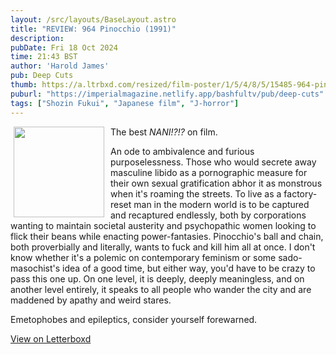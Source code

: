 ```yaml
---
layout: /src/layouts/BaseLayout.astro
title: "REVIEW: 964 Pinocchio (1991)"
description: 
pubDate: Fri 18 Oct 2024
time: 21:43 BST
author: 'Harold James'
pub: Deep Cuts
thumb: https://a.ltrbxd.com/resized/film-poster/1/5/4/8/5/15485-964-pinocchio-0-2000-0-3000-crop.jpg?v=2a2ab5e556
puburl: "https://imperialmagazine.netlify.app/bashfultv/pub/deep-cuts"
tags: ["Shozin Fukui", "Japanese film", "J-horror"]
---
```

<img src="https://a.ltrbxd.com/resized/film-poster/1/5/4/8/5/15485-964-pinocchio-0-2000-0-3000-crop.jpg?v=2a2ab5e556" style="width:145px;height:auto;float:left;padding-right:10px;padding-left:5px;">

The best <i>NANI!?!?</i> on film. 

An ode to ambivalence and furious purposelessness. Those who would secrete away masculine libido as a pornographic measure for their own sexual gratification abhor it as monstrous when it's roaming the streets. To live as a factory-reset man in the modern world is to be captured and recaptured endlessly, both by corporations wanting to maintain societal austerity and psychopathic women looking to flick their beans while enacting power-fantasies. Pinocchio's ball and chain, both proverbially and literally, wants to fuck and kill him all at once. I don't know whether it's a polemic on contemporary feminism or some sado-masochist's idea of a good time, but either way, you'd have to be crazy to pass this one up. On one level, it is deeply, deeply meaningless, and on another level entirely, it speaks to all people who wander the city and are maddened by apathy and weird stares. 

Emetophobes and epileptics, consider yourself forewarned.

<a href="https://letterboxd.com/for_you_bruce/film/964-pinocchio" target="_blank" rel="noopener noreferrer">View on Letterboxd</a>